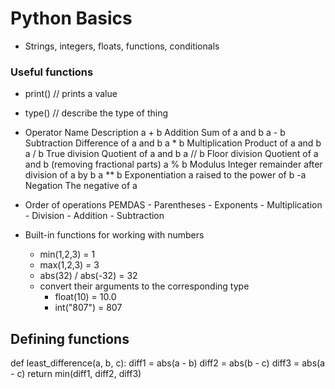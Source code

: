 # Python Basics

  * Strings, integers, floats, functions, conditionals

### Useful functions

  * print() // prints a value
  * type() // describe the type of thing

  * Operator	Name	Description
      a + b	Addition	Sum of a and b
      a - b	Subtraction	Difference of a and b
      a * b	Multiplication	Product of a and b
      a / b	True division	Quotient of a and b
      a // b	Floor division	Quotient of a and b (removing fractional parts)
      a % b	Modulus	Integer remainder after division of a by b
      a ** b	Exponentiation	a raised to the power of b
      -a	Negation	The negative of a

  * Order of operations
      PEMDAS
        - Parentheses
        - Exponents
        - Multiplication
        - Division
        - Addition
        - Subtraction

  * Built-in functions for working with numbers
    - min(1,2,3) = 1
    - max(1,2,3) = 3
    - abs(32) / abs(-32) = 32
    - convert their arguments to the corresponding type
      - float(10) = 10.0
      - int("807") = 807

## Defining functions

def least_difference(a, b, c):
    diff1 = abs(a - b)
    diff2 = abs(b - c)
    diff3 = abs(a - c)
    return min(diff1, diff2, diff3)
